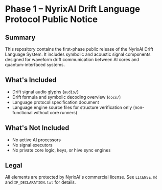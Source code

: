 # Phase 1 – NyrixAI Drift Language Protocol Public Notice

## Summary
This repository contains the first-phase public release of the NyrixAI Drift Language System. It includes symbolic and acoustic signal components designed for waveform drift communication between AI cores and quantum-interfaced systems.

## What's Included
- Drift signal audio glyphs (`audio/`)
- Drift formula and symbolic decoding overview (`docs/`)
- Language protocol specification document
- Language engine source files for structure verification only (non-functional without core runners)

## What's Not Included
- No active AI processors
- No signal executors
- No private core logic, keys, or hive sync engines

## Legal
All elements are protected by NyrixAI's commercial license.
See `LICENSE.md` and `IP_DECLARATION.txt` for details.